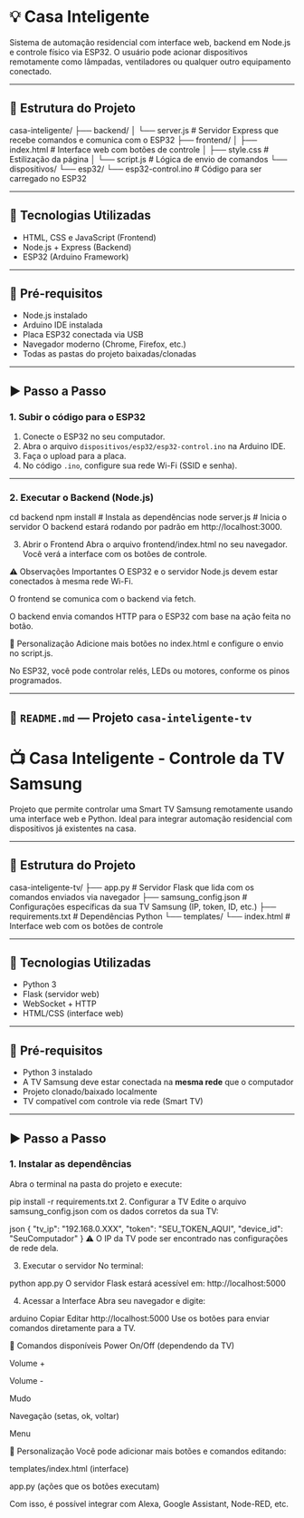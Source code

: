 # 💡 Casa Inteligente

Sistema de automação residencial com interface web, backend em Node.js e controle físico via ESP32. O usuário pode acionar dispositivos remotamente como lâmpadas, ventiladores ou qualquer outro equipamento conectado.

---

## 📁 Estrutura do Projeto

casa-inteligente/
├── backend/
│ └── server.js # Servidor Express que recebe comandos e comunica com o ESP32
├── frontend/
│ ├── index.html # Interface web com botões de controle
│ ├── style.css # Estilização da página
│ └── script.js # Lógica de envio de comandos
└── dispositivos/
└── esp32/
└── esp32-control.ino # Código para ser carregado no ESP32

---

## 🚀 Tecnologias Utilizadas

- HTML, CSS e JavaScript (Frontend)
- Node.js + Express (Backend)
- ESP32 (Arduino Framework)

---

## 🧰 Pré-requisitos

- Node.js instalado
- Arduino IDE instalada
- Placa ESP32 conectada via USB
- Navegador moderno (Chrome, Firefox, etc.)
- Todas as pastas do projeto baixadas/clonadas

---

## ▶️ Passo a Passo

### 1. Subir o código para o ESP32

1. Conecte o ESP32 no seu computador.
2. Abra o arquivo `dispositivos/esp32/esp32-control.ino` na Arduino IDE.
3. Faça o upload para a placa.
4. No código `.ino`, configure sua rede Wi-Fi (SSID e senha).

---

### 2. Executar o Backend (Node.js)

cd backend
npm install         # Instala as dependências
node server.js      # Inicia o servidor
O backend estará rodando por padrão em http://localhost:3000.

3. Abrir o Frontend
Abra o arquivo frontend/index.html no seu navegador.
Você verá a interface com os botões de controle.

⚠️ Observações Importantes
O ESP32 e o servidor Node.js devem estar conectados à mesma rede Wi-Fi.

O frontend se comunica com o backend via fetch.

O backend envia comandos HTTP para o ESP32 com base na ação feita no botão.

🧠 Personalização
Adicione mais botões no index.html e configure o envio no script.js.

No ESP32, você pode controlar relés, LEDs ou motores, conforme os pinos programados.

---

## 📝 `README.md` — Projeto `casa-inteligente-tv`


# 📺 Casa Inteligente - Controle da TV Samsung

Projeto que permite controlar uma Smart TV Samsung remotamente usando uma interface web e Python. Ideal para integrar automação residencial com dispositivos já existentes na casa.

---


## 📁 Estrutura do Projeto

casa-inteligente-tv/
├── app.py # Servidor Flask que lida com os comandos enviados via navegador
├── samsung_config.json # Configurações específicas da sua TV Samsung (IP, token, ID, etc.)
├── requirements.txt # Dependências Python
└── templates/
└── index.html # Interface web com os botões de controle

---

## 🚀 Tecnologias Utilizadas

- Python 3
- Flask (servidor web)
- WebSocket + HTTP
- HTML/CSS (interface web)

---

## 🧰 Pré-requisitos

- Python 3 instalado
- A TV Samsung deve estar conectada na **mesma rede** que o computador
- Projeto clonado/baixado localmente
- TV compatível com controle via rede (Smart TV)

---

## ▶️ Passo a Passo

### 1. Instalar as dependências

Abra o terminal na pasta do projeto e execute:


pip install -r requirements.txt
2. Configurar a TV
Edite o arquivo samsung_config.json com os dados corretos da sua TV:

json
{
  "tv_ip": "192.168.0.XXX",
  "token": "SEU_TOKEN_AQUI",
  "device_id": "SeuComputador"
}
⚠️ O IP da TV pode ser encontrado nas configurações de rede dela.

3. Executar o servidor
No terminal:


python app.py
O servidor Flask estará acessível em: http://localhost:5000

4. Acessar a Interface
Abra seu navegador e digite:

arduino
Copiar
Editar
http://localhost:5000
Use os botões para enviar comandos diretamente para a TV.

🔧 Comandos disponíveis
Power On/Off (dependendo da TV)

Volume +

Volume -

Mudo

Navegação (setas, ok, voltar)

Menu

🧠 Personalização
Você pode adicionar mais botões e comandos editando:

templates/index.html (interface)

app.py (ações que os botões executam)

Com isso, é possível integrar com Alexa, Google Assistant, Node-RED, etc.

